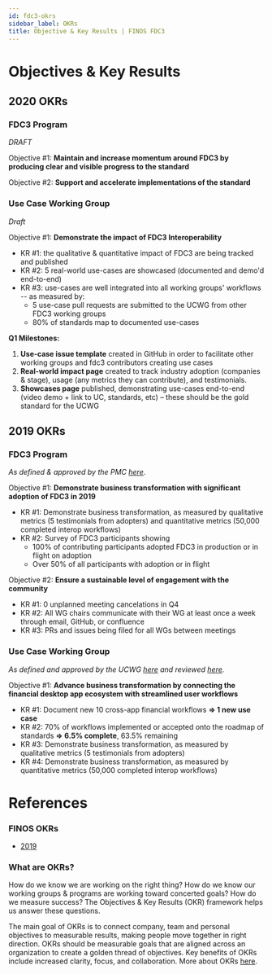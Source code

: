 ```yaml
---
id: fdc3-okrs
sidebar_label: OKRs
title: Objective & Key Results | FINOS FDC3
---
```


# Objectives & Key Results

## 2020 OKRs
### FDC3 Program

*DRAFT*

Objective #1: **Maintain and increase momentum around FDC3 by producing clear and visible progress to the standard**

Objective #2: **Support and accelerate implementations of the standard**

### Use Case Working Group

*Draft*

Objective #1: **Demonstrate the impact of FDC3 Interoperability**
* KR #1: the qualitative & quantitative impact of FDC3 are being tracked and published
* KR #2: 5 real-world use-cases are showcased (documented and demo'd end-to-end)
* KR #3: use-cases are well integrated into all working groups' workflows -- as measured by: 
     * 5 use-case pull requests are submitted to the UCWG from other FDC3 working groups 
     * 80% of standards map to documented use-cases 

**Q1 Milestones:**  
1. **Use-case issue template** created in GitHub in order to facilitate other working groups and fdc3 contributors creating use cases
2. **Real-world impact page** created to track industry adoption (companies & stage), usage (any metrics they can contribute), and testimonials.
3. **Showcases page** published, demonstrating use-cases end-to-end (video demo + link to UC, standards, etc) – these should be the gold standard for the UCWG


## 2019 OKRs

### FDC3 Program
*As defined & approved by the PMC [here](https://finosfoundation.atlassian.net/wiki/spaces/FDC3/pages/1172570152/2019-08-09+Meeting)*.

Objective #1: **Demonstrate business transformation with significant adoption of FDC3 in 2019**
* KR #1: Demonstrate business transformation, as measured by qualitative metrics (5 testimonials from adopters) and quantitative metrics (50,000 completed interop workflows)
* KR #2: Survey of FDC3 participants showing
     * 100% of contributing participants adopted FDC3 in production or in flight on adoption
     * Over 50% of all participants with adoption or in flight
 
Objective #2: **Ensure a sustainable level of engagement with the community**
* KR #1: 0 unplanned meeting cancelations in Q4
* KR #2: All WG chairs communicate with their WG at least once a week through email, GitHub, or confluence
* KR #3: PRs and issues being filed for all WGs between meetings

### Use Case Working Group
*As defined and approved by the UCWG [here](https://finosfoundation.atlassian.net/wiki/spaces/FDC3/pages/1110212640/FDC3+UC+Working+Group+Objectives+-+2019) and reviewed [here](https://finosfoundation.atlassian.net/wiki/spaces/FDC3/pages/1226244097/2019-10-17+uc-wg+meeting+notes).*

Objective #1: **Advance business transformation by connecting the financial desktop app ecosystem with streamlined user workflows**
* KR #1: Document new 10 cross-app financial workflows  **=> 1 new use case**
* KR #2: 70% of workflows implemented or accepted onto the roadmap of standards  **=>  6.5% complete**, 63.5% remaining
* KR #3: Demonstrate business transformation, as measured by qualitative metrics (5 testimonials from adopters)
* KR #4: Demonstrate business transformation, as measured by quantitative metrics (50,000 completed interop workflows)


# References

### FINOS OKRs

* [2019](https://finosfoundation.atlassian.net/wiki/spaces/FINOS/overview?preview=/90439791/1160970267/2019%20FINOS%20OKRs.pdf)

### What are OKRs? 

How do we know we are working on the right thing? How do we know our working groups & programs are working toward concerted goals? How do we measure success? The Objectives & Key Results (OKR) framework helps us answer these questions. 

The main goal of OKRs is to connect company, team and personal objectives to measurable results, making people move together in right direction. OKRs should be measurable goals that are aligned across an organization to create a golden thread of objectives. Key benefits of OKRs include increased clarity, focus, and collaboration. More about OKRs [here](https://finosfoundation.atlassian.net/wiki/spaces/FDC3/pages/1090224141/Adoption+of+OKR+Methodology+for+FDC3+s+UCWG).
